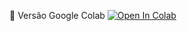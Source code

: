 📕 Versão Google Colab [![Open In Colab](https://colab.research.google.com/assets/colab-badge.svg)](https://colab.research.google.com/github/binhojulix/portfolio/blob/master/dados/estatistica/estatistica_para_selecao_de_atributos/estatistica_para_selecao_de_atributo.ipynb)

